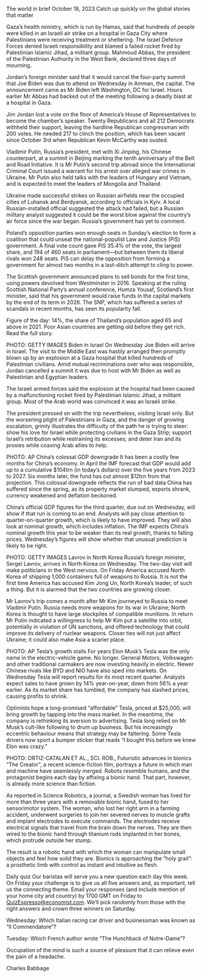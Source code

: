 The world in brief
October 18, 2023
Catch up quickly on the global stories that matter

Gaza’s health ministry, which is run by Hamas, said that hundreds of people were killed in an Israeli air strike on a hospital in Gaza City where Palestinians were receiving treatment or sheltering. The Israel Defence Forces denied Israeli responsibility and blamed a failed rocket fired by Palestinian Islamic Jihad, a militant group. Mahmoud Abbas, the president of the Palestinian Authority in the West Bank, declared three days of mourning.

Jordan’s foreign minister said that it would cancel the four-party summit that Joe Biden was due to attend on Wednesday in Amman, the capital. The announcement came as Mr Biden left Washington, DC for Israel. Hours earlier Mr Abbas had backed out of the meeting following a deadly blast at a hospital in Gaza.

Jim Jordan lost a vote on the floor of America’s House of Representatives to become the chamber’s speaker. Twenty Republicans and all 212 Democrats withheld their support, leaving the hardline Republican congressman with 200 votes. He needed 217 to clinch the position, which has been vacant since October 3rd when Republican Kevin McCarthy was ousted.

Vladimir Putin, Russia’s president, met with Xi Jinping, his Chinese counterpart, at a summit in Beijing marking the tenth anniversary of the Belt and Road Initiative. It is Mr Putin’s second trip abroad since the International Criminal Court issued a warrant for his arrest over alleged war crimes in Ukraine. Mr Putin also held talks with the leaders of Hungary and Vietnam, and is expected to meet the leaders of Mongolia and Thailand.

Ukraine made successful strikes on Russian airfields near the occupied cities of Luhansk and Berdyansk, according to officials in Kyiv. A local Russian-installed official suggested the attack had failed, but a Russian military analyst suggested it could be the worst blow against the country’s air force since the war began. Russia’s government has yet to comment.

Poland’s opposition parties won enough seats in Sunday’s election to form a coalition that could unseat the national-populist Law and Justice (PiS) government. A final vote count gave PiS 35.4% of the vote, the largest share, and 194 of 460 seats in parliament—but between them its liberal rivals won 248 seats. PiS can delay the opposition from forming a government for almost two months in a last-ditch attempt to cling to power.

The Scottish government announced plans to sell bonds for the first time, using powers devolved from Westminster in 2016. Speaking at the ruling Scottish National Party’s annual conference, Humza Yousaf, Scotland’s first minister, said that his government would raise funds in the capital markets by the end of its term in 2026. The SNP, which has suffered a series of scandals in recent months, has seen its popularity fall.

Figure of the day: 14%, the share of Thailand’s population aged 65 and above in 2021. Poor Asian countries are getting old before they get rich. Read the full story.

PHOTO: GETTY IMAGES
Biden in Israel
On Wednesday Joe Biden will arrive in Israel. The visit to the Middle East was hastily arranged then promptly blown up by an explosion at a Gaza hospital that killed hundreds of Palestinian civilians. Amid mutual recriminations over who was responsible, Jordan cancelled a summit it was due to host with Mr Biden as well as Palestinian and Egyptian leaders.

The Israeli armed forces said the explosion at the hospital had been caused by a malfunctioning rocket fired by Palestinian Islamic Jihad, a militant group. Most of the Arab world was convinced it was an Israeli strike.

The president pressed on with the trip nevertheless, visiting Israel only. But the worsening plight of Palestinians in Gaza, and the danger of growing escalation, grimly illustrates the difficulty of the path he is trying to steer: show his love for Israel while protecting civilians in the Gaza Strip; support Israel’s retribution while restraining its excesses; and deter Iran and its proxies while coaxing Arab allies to help.


PHOTO: AP
China’s colossal GDP downgrade
It has been a costly few months for China’s economy. In April the IMF forecast that GDP would add up to a cumulative $104trn (in today’s dollars) over the five years from 2023 to 2027. Six months later, the fund has cut almost $12trn from that projection. This colossal downgrade reflects the run of bad data China has suffered since the spring, as its property market slumped, exports shrank, currency weakened and deflation beckoned.

China’s official GDP figures for the third quarter, due out on Wednesday, will show if that run is coming to an end. Analysts will pay close attention to quarter-on-quarter growth, which is likely to have improved. They will also look at nominal growth, which includes inflation. The IMF expects China’s nominal growth this year to be weaker than its real growth, thanks to falling prices. Wednesday’s figures will show whether that unusual prediction is likely to be right.



PHOTO: GETTY IMAGES
Lavrov in North Korea
Russia’s foreign minister, Sergei Lavrov, arrives in North Korea on Wednesday. The two-day visit will make politicians in the West nervous. On Friday America accused North Korea of shipping 1,000 containers full of weapons to Russia. It is not the first time America has accused Kim Jong Un, North Korea’s leader, of such a thing. But it is alarmed that the two countries are growing closer.

Mr Lavrov’s trip comes a month after Mr Kim journeyed to Russia to meet Vladimir Putin. Russia needs more weapons for its war in Ukraine; North Korea is thought to have large stockpiles of compatible munitions. In return Mr Putin indicated a willingness to help Mr Kim put a satellite into orbit, potentially in violation of UN sanctions, and offered technology that could improve its delivery of nuclear weapons. Closer ties will not just affect Ukraine; it could also make Asia a scarier place.


PHOTO: AP
Tesla’s growth stalls
For years Elon Musk’s Tesla was the only name in the electric-vehicle game. No longer. General Motors, Volkswagen and other traditional carmakers are now investing heavily in electric. Newer Chinese rivals like BYD and NIO have also sped into markets. On Wednesday Tesla will report results for its most recent quarter. Analysts expect sales to have grown by 14% year-on-year, down from 56% a year earlier. As its market share has tumbled, the company has slashed prices, causing profits to shrink.

Optimists hope a long-promised “affordable” Tesla, priced at $25,000, will bring growth by tapping into the mass market. In the meantime, the company is rethinking its aversion to advertising. Tesla long relied on Mr Musk’s cult-like following to drum up business. But his increasingly eccentric behaviour means that strategy may be faltering. Some Tesla drivers now sport a bumper sticker that reads “I bought this before we knew Elon was crazy.”


PHOTO: ORTIZ-CATALAN ET AL., SCI. ROB.,
Futuristic advances in bionics
“The Creator”, a recent science-fiction film, portrays a future in which man and machine have seamlessly merged. Robots resemble humans, and the protagonist begins each day by affixing a bionic hand. That part, however, is already more science than fiction.

As reported in Science Robotics, a journal, a Swedish woman has lived for more than three years with a removable bionic hand, fused to her sensorimotor system. The woman, who lost her right arm in a farming accident, underwent surgeries to join her severed nerves to muscle grafts and implant electrodes to execute commands. The electrodes receive electrical signals that travel from the brain down the nerves. They are then wired to the bionic hand through titanium rods implanted in her bones, which protrude outside her stump.

The result is a robotic hand with which the woman can manipulate small objects and feel how solid they are. Bionics is approaching the “holy grail”: a prosthetic limb with control as instant and intuitive as flesh.


Daily quiz
Our baristas will serve you a new question each day this week. On Friday your challenge is to give us all five answers and, as important, tell us the connecting theme. Email your responses (and include mention of your home city and country) by 1700 GMT on Friday to QuizEspresso@economist.com. We’ll pick randomly from those with the right answers and crown three winners on Saturday.

Wednesday: Which Italian racing car driver and businessman was known as “Il Commendatore”?

Tuesday: Which French author wrote “The Hunchback of Notre-Dame”?

Occupation of the mind is such a source of pleasure that it can relieve even the pain of a headache.

Charles Babbage